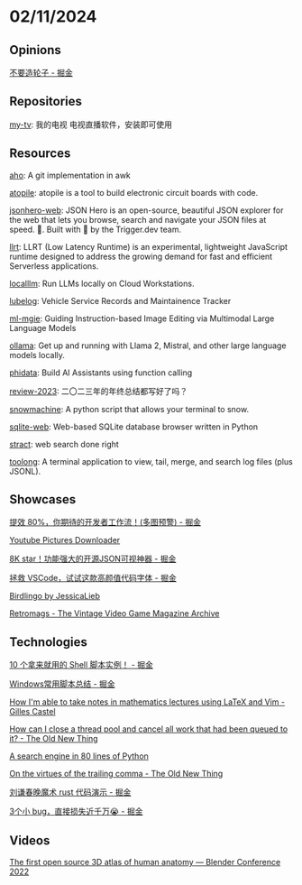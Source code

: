 # 02/11/2024

## Opinions
[不要造轮子 - 掘金](https://juejin.cn/post/7274544460104482873)

## Repositories
[my-tv](https://github.com/lizongying/my-tv): 我的电视 电视直播软件，安装即可使用

## Resources
[aho](https://github.com/djanderson/aho): A git implementation in awk

[atopile](https://github.com/atopile/atopile): atopile is a tool to build electronic circuit boards with code.

[jsonhero-web](https://github.com/triggerdotdev/jsonhero-web): JSON Hero is an open-source, beautiful JSON explorer for the web that lets you browse, search and navigate your JSON files at speed. 🚀. Built with 💜 by the Trigger.dev team.

[llrt](https://github.com/awslabs/llrt): LLRT (Low Latency Runtime) is an experimental, lightweight JavaScript runtime designed to address the growing demand for fast and efficient Serverless applications.

[localllm](https://github.com/GoogleCloudPlatform/localllm): Run LLMs locally on Cloud Workstations. 

[lubelog](https://github.com/hargata/lubelog): Vehicle Service Records and Maintainence Tracker

[ml-mgie](https://github.com/apple/ml-mgie): Guiding Instruction-based Image Editing via Multimodal Large Language Models

[ollama](https://github.com/ollama/ollama): Get up and running with Llama 2, Mistral, and other large language models locally.

[phidata](https://github.com/phidatahq/phidata): Build AI Assistants using function calling

[review-2023](https://github.com/saveweb/review-2023): 二〇二三年的年终总结都写好了吗？

[snowmachine](https://github.com/sontek/snowmachine): A python script that allows your terminal to snow.

[sqlite-web](https://github.com/coleifer/sqlite-web): Web-based SQLite database browser written in Python

[stract](https://github.com/StractOrg/stract): web search done right

[toolong](https://github.com/Textualize/toolong): A terminal application to view, tail, merge, and search log files (plus JSONL).

## Showcases
[提效 80%，你期待的开发者工作流！(多图预警) - 掘金](https://juejin.cn/post/7199542948308435001)

[Youtube Pictures Downloader](https://www.ytpics.com/)

[8K star！功能强大的开源JSON可视神器 - 掘金](https://juejin.cn/post/7331924057925959730)

[拯救 VSCode，试试这款高颜值代码字体 - 掘金](https://juejin.cn/post/7332435905925562418)

[Birdlingo by JessicaLieb](https://jessicalieb.itch.io/birdlingo)

[Retromags - The Vintage Video Game Magazine Archive](https://www.retromags.com/)

## Technologies
[10 个拿来就用的 Shell 脚本实例！ - 掘金](https://juejin.cn/post/7300592516758831155)

[Windows常用脚本总结 - 掘金](https://juejin.cn/post/7260457485478723584)

[How I'm able to take notes in mathematics lectures using LaTeX and Vim - Gilles Castel](https://castel.dev/post/lecture-notes-1/)

[How can I close a thread pool and cancel all work that had been queued to it? - The Old New Thing](https://devblogs.microsoft.com/oldnewthing/20240205-00/?p=109360)

[A search engine in 80 lines of Python](https://www.alexmolas.com/2024/02/05/a-search-engine-in-80-lines.html)

[On the virtues of the trailing comma - The Old New Thing](https://devblogs.microsoft.com/oldnewthing/20240209-00/?p=109379)

[刘谦春晚魔术 rust 代码演示 - 掘金](https://juejin.cn/post/7332865125639946252)

[3个小 bug，直接损失近千万😭 - 掘金](https://juejin.cn/post/7291931708919775247)

## Videos
[The first open source 3D atlas of human anatomy — Blender Conference 2022](https://conference.blender.org/2022/presentations/1365/)
